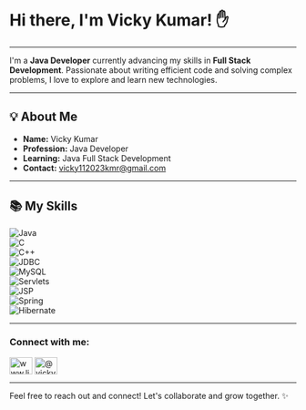 # Hi there, I'm Vicky Kumar! ✋



---

I'm a **Java Developer** currently advancing my skills in **Full Stack Development**. Passionate about writing efficient code and solving complex problems, I love to explore and learn new technologies. 

---

## 💡 About Me
- **Name:** Vicky Kumar  
- **Profession:** Java Developer  
- **Learning:** Java Full Stack Development  
- **Contact:** [vicky112023kmr@gmail.com](mailto:vicky112023kmr@gmail.com)  

---

## 📚 My Skills

![Java](https://img.shields.io/badge/Java-%23ED8B00.svg?style=for-the-badge&logo=java&logoColor=white)  
![C](https://img.shields.io/badge/C-%2300599C.svg?style=for-the-badge&logo=c&logoColor=white)  
![C++](https://img.shields.io/badge/C%2B%2B-%2300599C.svg?style=for-the-badge&logo=c%2B%2B&logoColor=white)  
![JDBC](https://img.shields.io/badge/JDBC-%2300C853.svg?style=for-the-badge)  
![MySQL](https://img.shields.io/badge/MySQL-%234479A1.svg?style=for-the-badge&logo=mysql&logoColor=white)  
![Servlets](https://img.shields.io/badge/Servlets-%23E34F26.svg?style=for-the-badge&logo=java&logoColor=white)  
![JSP](https://img.shields.io/badge/JSP-%23E34F26.svg?style=for-the-badge&logo=java&logoColor=white)  
![Spring](https://img.shields.io/badge/Spring-%236DB33F.svg?style=for-the-badge&logo=spring&logoColor=white)  
![Hibernate](https://img.shields.io/badge/Hibernate-%23999999.svg?style=for-the-badge&logo=hibernate&logoColor=white)  

---

<h3 align="left">Connect with me:</h3>
<p align="left">
<a href="https://linkedin.com/in/www.linkedin.com/in/vicky-kumar-884802258" target="blank"><img align="center" src="https://raw.githubusercontent.com/rahuldkjain/github-profile-readme-generator/master/src/images/icons/Social/linked-in-alt.svg" alt="www.linkedin.com/in/vicky-kumar-884802258" height="30" width="40" /></a>
<a href="https://www.hackerrank.com/@vicky112023kmr" target="blank"><img align="center" src="https://raw.githubusercontent.com/rahuldkjain/github-profile-readme-generator/master/src/images/icons/Social/hackerrank.svg" alt="@vicky112023kmr" height="30" width="40" /></a>
</p>

---

Feel free to reach out and connect! Let's collaborate and grow together. ✨
